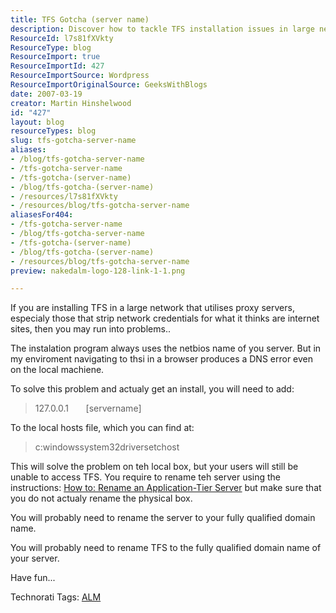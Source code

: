 ```yaml
---
title: TFS Gotcha (server name)
description: Discover how to tackle TFS installation issues in large networks with proxy servers. Follow our guide to ensure smooth access and setup for your team!
ResourceId: l7s81fXVkty
ResourceType: blog
ResourceImport: true
ResourceImportId: 427
ResourceImportSource: Wordpress
ResourceImportOriginalSource: GeeksWithBlogs
date: 2007-03-19
creator: Martin Hinshelwood
id: "427"
layout: blog
resourceTypes: blog
slug: tfs-gotcha-server-name
aliases:
- /blog/tfs-gotcha-server-name
- /tfs-gotcha-server-name
- /tfs-gotcha-(server-name)
- /blog/tfs-gotcha-(server-name)
- /resources/l7s81fXVkty
- /resources/blog/tfs-gotcha-server-name
aliasesFor404:
- /tfs-gotcha-server-name
- /blog/tfs-gotcha-server-name
- /tfs-gotcha-(server-name)
- /blog/tfs-gotcha-(server-name)
- /resources/blog/tfs-gotcha-server-name
preview: nakedalm-logo-128-link-1-1.png

---
```

If you are installing TFS in a large network that utilises proxy servers, especialy those that strip network credentials for what it thinks are internet sites, then you may run into problems..

The instalation program always uses the netbios name of you server. But in my enviroment navigating to thsi in a browser produces a DNS error even on the local machiene.

To solve this problem and actualy get an install, you will need to add:

> 127.0.0.1       \[servername\]

To the local hosts file, which you can find at:

> c:windowssystem32driversetchost

This will solve the problem on teh local box, but your users will still be unable to access TFS. You require to rename teh server using the instructions: [How to: Rename an Application-Tier Server](<http://msdn2.microsoft.com/en-us/library/ms252469(VS.80).aspx> "Rename an Application-Tier Server") but make sure that you do not actualy rename the physical box.

You will probably need to rename the server to your fully qualified domain name.

You will probably need to rename TFS to the fully qualified domain name of your server.

Have fun...

Technorati Tags: [ALM](http://technorati.com/tags/ALM)
